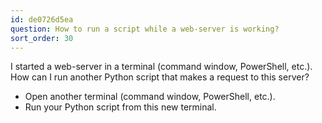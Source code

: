 ```yaml
---
id: de0726d5ea
question: How to run a script while a web-server is working?
sort_order: 30
---
```



I started a web-server in a terminal (command window, PowerShell, etc.). How can I run another Python script that makes a request to this server?


- Open another terminal (command window, PowerShell, etc.).
- Run your Python script from this new terminal.